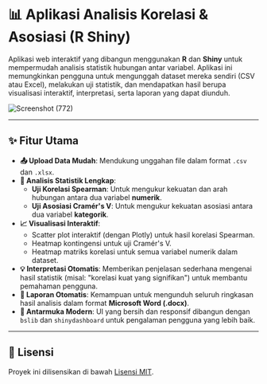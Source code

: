 # 📊 Aplikasi Analisis Korelasi & Asosiasi (R Shiny)

Aplikasi web interaktif yang dibangun menggunakan **R** dan **Shiny** untuk mempermudah analisis statistik hubungan antar variabel. Aplikasi ini memungkinkan pengguna untuk mengunggah dataset mereka sendiri (CSV atau Excel), melakukan uji statistik, dan mendapatkan hasil berupa visualisasi interaktif, interpretasi, serta laporan yang dapat diunduh.

![Screenshot (772)](https://github.com/user-attachments/assets/df1ec277-d2c4-49c3-b0b7-6b372a7f38bf)


---

## ✨ Fitur Utama

-   **📤 Upload Data Mudah**: Mendukung unggahan file dalam format `.csv` dan `.xlsx`.
-   **🔬 Analisis Statistik Lengkap**:
    -   **Uji Korelasi Spearman**: Untuk mengukur kekuatan dan arah hubungan antara dua variabel **numerik**.
    -   **Uji Asosiasi Cramér's V**: Untuk mengukur kekuatan asosiasi antara dua variabel **kategorik**.
-   **📈 Visualisasi Interaktif**:
    -   Scatter plot interaktif (dengan Plotly) untuk hasil korelasi Spearman.
    -   Heatmap kontingensi untuk uji Cramér's V.
    -   Heatmap matriks korelasi untuk semua variabel numerik dalam dataset.
-   **💡 Interpretasi Otomatis**: Memberikan penjelasan sederhana mengenai hasil statistik (misal: "korelasi kuat yang signifikan") untuk membantu pemahaman pengguna.
-   **📄 Laporan Otomatis**: Kemampuan untuk mengunduh seluruh ringkasan hasil analisis dalam format **Microsoft Word (.docx)**.
-   **🎨 Antarmuka Modern**: UI yang bersih dan responsif dibangun dengan `bslib` dan `shinydashboard` untuk pengalaman pengguna yang lebih baik.

---

## 📄 Lisensi

Proyek ini dilisensikan di bawah [Lisensi MIT](LICENSE.md).

